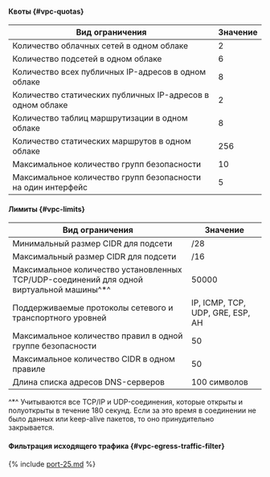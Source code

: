 #### Квоты {#vpc-quotas}
Вид ограничения | Значение
----- | -----
Количество облачных сетей в одном облаке | 2
Количество подсетей в одном облаке | 6
Количество всех публичных IP-адресов в одном облаке | 8
Количество статических публичных IP-адресов в одном облаке | 2
Количество таблиц маршрутизации в одном облаке | 8
Количество статических маршрутов в одном облаке | 256
Максимальное количество групп безопасности | 10
Максимальное количество групп безопасности на один интерфейс | 5


#### Лимиты {#vpc-limits}
Вид ограничения | Значение
----- | -----
Минимальный размер CIDR для подсети | /28
Максимальный размер CIDR для подсети | /16
Максимальное количество установленных TCP/UDP-соединений для одной виртуальной машины^*^ | 50000
Поддерживаемые протоколы сетевого и транспортного уровней | IP, ICMP, TCP, UDP, GRE, ESP, AH
Максимальное количество правил в одной группе безопасности | 50
Максимальное количество CIDR в одном правиле | 50
Длина списка адресов DNS-серверов | 100 символов

^*^ Учитываются все TCP/IP и UDP-соединения, которые открыты и полуоткрыты в течение 180 секунд. Если за это время в соединении не было данных или keep-alive пакетов, то оно принудительно закрывается.

#### Фильтрация исходящего трафика {#vpc-egress-traffic-filter}

{% include [port-25.md](vpc/port-25.md) %}
